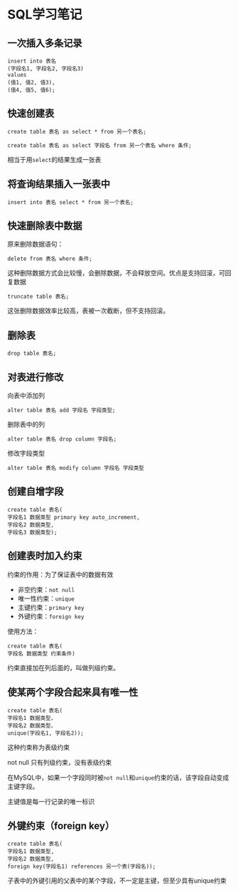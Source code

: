 # SQL学习笔记

## 一次插入多条记录

```mysql
insert into 表名
(字段名1, 字段名2, 字段名3)
values
(值1, 值2, 值3),
(值4, 值5, 值6);
```

## 快速创建表

```mysql
create table 表名 as select * from 另一个表名;
```

```mysql
create table 表名 as select 字段名 from 另一个表名 where 条件;
```

相当于用`select`的结果生成一张表

## 将查询结果插入一张表中

```mysql
insert into 表名 select * from 另一个表名;
```

## 快速删除表中数据

原来删除数据语句：

```mysql
delete from 表名 where 条件;
```

这种删除数据方式会比较慢，会删除数据，不会释放空间。优点是支持回滚，可回复数据

```mysql
truncate table 表名;
```

这张删除数据效率比较高，表被一次截断，但不支持回滚。

## 删除表

```mysql
drop table 表名;
```

## 对表进行修改

向表中添加列

```mysql
alter table 表名 add 字段名 字段类型;
```

删除表中的列

```mysql
alter table 表名 drop column 字段名;
```

修改字段类型

```mysql
alter table 表名 modify column 字段名 字段类型
```

## 创建自增字段

```mysql
create table 表名(
字段名1 数据类型 primary key auto_increment,
字段名2 数据类型,
字段名3 数据类型);
```

## 创建表时加入约束

约束的作用：为了保证表中的数据有效

* 非空约束：`not null`
* 唯一性约束：`unique`
* 主键约束：`primary key`
* 外键约束：`foreign key`

使用方法：

```mysql
create table 表名(
字段名 数据类型 约束条件)
```

约束直接加在列后面的，叫做列级约束。

## 使某两个字段合起来具有唯一性

```mysql
create table 表名(
字段名1 数据类型，
字段名2 数据类型，
unique(字段名1, 字段名2));
```

这种约束称为表级约束

not null 只有列级约束，没有表级约束

在MySQL中，如果一个字段同时被`not null`和`unique`约束的话，该字段自动变成主键字段。

主键值是每一行记录的唯一标识

## 外键约束（foreign key）

```mysql
create table 表名(
字段名1 数据类型,
字段名2 数据类型,
foreign key(字段名1) references 另一个表(字段名));
```

子表中的外键引用的父表中的某个字段，不一定是主键，但至少具有unique约束
